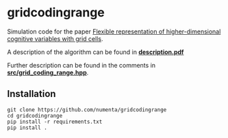 # gridcodingrange

Simulation code for the paper [Flexible representation of higher-dimensional cognitive variables with grid cells](https://www.biorxiv.org/content/10.1101/578641v2).

A description of the algorithm can be found in **[description.pdf](./description.pdf)**

Further description can be found in the comments in **[src/grid_coding_range.hpp](./src/grid_coding_range.hpp)**.

## Installation

~~~
git clone https://github.com/numenta/gridcodingrange
cd gridcodingrange
pip install -r requirements.txt
pip install .
~~~

